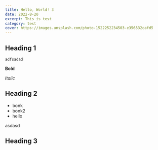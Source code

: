 ```yaml
---
title: Hello, World! 3
date: 2022-8-20
excerpt: This is test
category: test
cover: https://images.unsplash.com/photo-1522252234503-e356532cafd5
---
```


## Heading 1

```
adfsadad
```

**Bold**

*Italic*

## Heading 2

* bonk
* bonk2
* hello

asdasd

## Heading 3